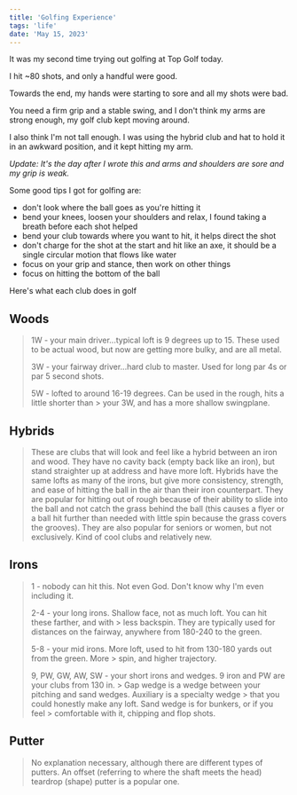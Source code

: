 ```yaml
---
title: 'Golfing Experience'
tags: 'life'
date: 'May 15, 2023'
---
```


It was my second time trying out golfing at Top Golf today.

I hit ~80 shots, and only a handful were good.

Towards the end, my hands were starting to sore and all my shots were bad.

You need a firm grip and a stable swing, and I don't think my arms are strong enough, my golf club kept moving around.

I also think I'm not tall enough. I was using the hybrid club and hat to hold it in an awkward position, and it kept hitting my arm.

_Update: It's the day after I wrote this and arms and shoulders are sore and my grip is weak._

Some good tips I got for golfing are:

- don't look where the ball goes as you're hitting it
- bend your knees, loosen your shoulders and relax, I found taking a breath before each shot helped
- bend your club towards where you want to hit, it helps direct the shot
- don't charge for the shot at the start and hit like an axe, it should be a single circular motion that flows like water
- focus on your grip and stance, then work on other things
- focus on hitting the bottom of the ball

Here's what each club does in golf

## Woods

> 1W - your main driver...typical loft is 9 degrees up to 15. These used to be actual wood, but now are getting more bulky, and are all metal.
>
> 3W - your fairway driver...hard club to master. Used for long par 4s or par 5 second shots.
>
> 5W - lofted to around 16-19 degrees. Can be used in the rough, hits a little shorter than > your 3W, and has a more shallow swingplane.

## Hybrids

> These are clubs that will look and feel like a hybrid between an iron and wood. They have no cavity back (empty back like an iron), but stand straighter up at address and have more loft. Hybrids have the same lofts as many of the irons, but give more consistency, strength, and ease of hitting the ball in the air than their iron counterpart. They are popular for hitting out of rough because of their ability to slide into the ball and not catch the grass behind the ball (this causes a flyer or a ball hit further than needed with little spin because the grass covers the grooves). They are also popular for seniors or women, but not exclusively. Kind of cool clubs and relatively new.

## Irons

> 1 - nobody can hit this. Not even God. Don't know why I'm even including it.
>
> 2-4 - your long irons. Shallow face, not as much loft. You can hit these farther, and with > less backspin. They are typically used for distances on the fairway, anywhere from 180-240 to the green.
>
> 5-8 - your mid irons. More loft, used to hit from 130-180 yards out from the green. More > spin, and higher trajectory.
>
> 9, PW, GW, AW, SW - your short irons and wedges. 9 iron and PW are your clubs from 130 in. > Gap wedge is a wedge between your pitching and sand wedges. Auxiliary is a specialty wedge > that you could honestly make any loft. Sand wedge is for bunkers, or if you feel > comfortable with it, chipping and flop shots.

## Putter

> No explanation necessary, although there are different types of putters. An offset (referring to where the shaft meets the head) teardrop (shape) putter is a popular one.
